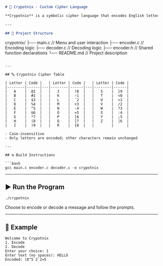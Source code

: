 
```markdown
# 🔐 Crypotnix - Custom Cipher Language

**Crypotnix** is a symbolic cipher language that encodes English letters into unique symbol+number combinations. It is implemented in C with separate files for encoding, decoding, and the main interface.

---

## 📁 Project Structure

```

crypotnix/
├── main.c         // Menu and user interaction
├── encoder.c      // Encoding logic
├── decoder.c      // Decoding logic
├── encoder.h      // Shared function declarations
└── README.md      // Project description

````

---

## 🔤 Crypotnix Cipher Table

| Letter | Code |   | Letter | Code |   | Letter | Code |
|--------|------|---|--------|------|---|--------|------|
|   A    |  @1  |   |   J    |  !0  |   |   S    |  }9  |
|   B    |  #2  |   |   K    |  ~1  |   |   T    |  <0  |
|   C    |  $3  |   |   L    |  `2  |   |   U    |  >1  |
|   D    |  %4  |   |   M    |  +3  |   |   V    |  /2  |
|   E    |  ^5  |   |   N    |  -4  |   |   W    |  ?3  |
|   F    |  &6  |   |   O    |  =5  |   |   X    |  :4  |
|   G    |  *7  |   |   P    |  [6  |   |   Y    |  ;5  |
|   H    |  (8  |   |   Q    |  ]7  |   |   Z    |  |6  |
|   I    |  )9  |   |   R    |  {8  |   |        |      |

- Case-insensitive
- Only letters are encoded; other characters remain unchanged

---

## ⚙️ Build Instructions

```bash
gcc main.c encoder.c decoder.c -o crypotnix
````

---

## ▶️ Run the Program

```bash
./crypotnix
```

Choose to encode or decode a message and follow the prompts.

---

## 🧪 Example

```
Welcome to Crypotnix
1. Encode
2. Decode
Enter your choice: 1
Enter text (no spaces): HELLO
Encoded: (8^5`2`2=5
```

